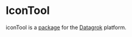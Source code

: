 # IconTool

iconTool is a [package](https://datagrok.ai/help/develop/develop#packages) for the [Datagrok](https://datagrok.ai) platform.
